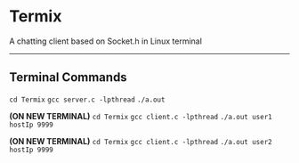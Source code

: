 # Termix
A chatting client based on Socket.h in Linux terminal
___
## Terminal Commands
`cd Termix`
`gcc server.c -lpthread`
`./a.out`

**(ON NEW TERMINAL)**
`cd Termix`
`gcc client.c -lpthread`
`./a.out user1 hostIp 9999`

**(ON NEW TERMINAL)**
`cd Termix`
`gcc client.c -lpthread`
`./a.out user2 hostIp 9999`
